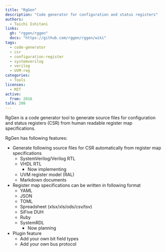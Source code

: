 ```yaml
---
title: "RgGen"
description: "Code generator for configuration and status registers"
authors:
  - Taichi Ishitani
links:
  gh: "rggen/rggen"
  docs: "https://github.com/rggen/rggen/wiki"
tags:
  - code-generator
  - csr
  - configuration-register
  - systemverilog
  - verilog
  - UVM-reg
categories:
  - Tools
licenses:
  - MIT
active:
  from: 2016
talk: 208
---
```


RgGen is a code generator tool to generate source files for configuration and status registers (CSR) from human readable register map specifications.

RgGen has following features:

* Generate following source files for CSR automatically from register map specifications
    * SystemVerilog/Verilog RTL
    * VHDL RTL
        * Now implementing
    * UVM register model (RAL)
    * Markdown documents
* Register map specifications can be written in following format
    * YAML
    * JSON
    * TOML
    * Spreadsheet (xlsx/xls/ods/csv/tsv)
    * SiFive DUH
    * Ruby
    * SystemRDL
        * Now planning
* Plugin feature
    * Add your own bit field types
    * Add your own bus protocol
